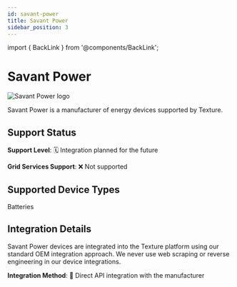 ```yaml
---
id: savant-power
title: Savant Power
sidebar_position: 3
---
```


import { BackLink } from '@components/BackLink';

<BackLink to="/integrations/manufacturers/devices-and-oems" label="Devices & OEMs" />

# Savant Power

<div style={{ textAlign: 'center', margin: '20px 0' }}>
  <img 
    src="https://device.cms.texture.energy/logo/Savant%20Vector%20Icon.svg" 
    alt="Savant Power logo" 
    style={{ maxWidth: '200px', maxHeight: '150px' }}
  />
</div>

Savant Power is a manufacturer of energy devices supported by Texture.



## Support Status

**Support Level**: 🗓️ Integration planned for the future

**Grid Services Support**: ❌ Not supported

## Supported Device Types

Batteries

## Integration Details

Savant Power devices are integrated into the Texture platform using our standard OEM integration approach. We never use web scraping or reverse engineering in our device integrations.

**Integration Method**: 🔌 Direct API integration with the manufacturer



